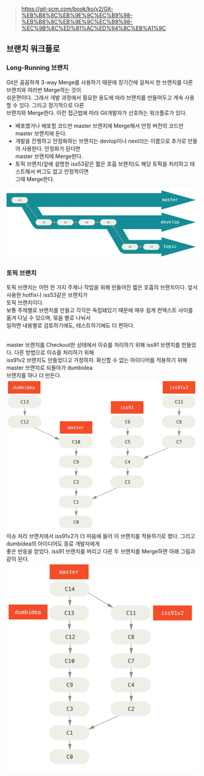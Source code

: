 > https://git-scm.com/book/ko/v2/Git-%EB%B8%8C%EB%9E%9C%EC%B9%98-%EB%B8%8C%EB%9E%9C%EC%B9%98-%EC%9B%8C%ED%81%AC%ED%94%8C%EB%A1%9C

## 브랜치 워크플로
### Long-Running 브랜치
Git은 꼼꼼하게 3-way Merge를 사용하기 때문에 장기간에 걸쳐서 한 브랜치를 다른 브랜치와 여러번 Merge하는 것이<br> 쉬운편이다. 그래서 개발 과정에서 필요한 용도에 따라 브랜치를 만들어두고 계속 사용할 수 있다. 그리고 정기적으로 다른 <br> 브랜치와 Merge한다. 이런 접근법에 따라 Git개발자가 선호하는 워크플로가 있다.
- 배포했거나 배포할 코드만 master 브랜치에 Merge해서 안정 버전의 코드만 master 브랜치에 둔다.
- 개발을 진행하고 안정화하는 브랜치는 devlop이나 next라는 이름으로 추가로 만들어 사용한다. 안정화가 된다면<br> master 브랜치에 Merge한다. 
- 토픽 브랜치(앞에 설명한 iss53같은 짧은 호흡 브랜치)도 해당 토픽을 처리하고 테스트해서 버그도 없고 안정적이면<br>그때 Merge한다.

![lr-branches-2](./pic/lr-branches-2.png)<br>

### 토픽 브랜치
토픽 브랜치는 어떤 한 가지 주제나 작업을 위해 만들어진 짧은 호흡의 브랜치이다. 앞서 사용한 hotfix나 iss53같은 브랜치가<br> 토픽 브랜치이다.<br>
보통 주제별로 브랜치를 만들고 각각은 독립돼있기 때문에 매우 쉽게 컨텍스트 사이를 옮겨 다닐 수 있으며, 묶음 별로 나눠서<br> 일하면 내용별로 검토하기에도, 테스트하기에도 더 편하다.<br><br>

master 브랜치를 Checkout한 상태에서 이슈를 처리하기 위해 iss91 브랜치를 만들었다. 다른 방법으로 이슈를 처리하기 위해<br> iss91v2 브랜치도 만들었다고 가정하자. 확신할 수 없는 아이디어를 적용하기 위해 master 브랜치로 되돌아가 dumbidea<br> 브랜치를 하나 더 만든다.<br>
![topic-branches-1](./pic/topic-branches-1.png)<br>
이슈 처리 브랜치에서 iss91v2가 더 마음에 들어 이 브랜치를 적용하기로 했다. 그리고 dumbidea의 아이디어도 동료 개발자에게<br> 좋은 반응을 얻었다. iss91 브랜치를 버리고 다른 두 브랜치를 Merge하면 아래 그림과 같이 된다.<br>
![topic-branches-2](./pic/topic-branches-2.png)<br>


 